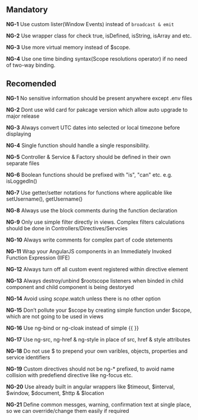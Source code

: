 ## Mandatory 

**NG-1** Use custom lister(Window Events) instead of `broadcast & emit`

**NG-2** Use wrapper class for check true, isDefined, isString, isArray and etc.

**NG-3** Use more virtual memory instead of $scope.

**NG-4** Use one time binding syntax(Scope resolutions operator) if no need of two-way binding.


## Recomended
**NG-1** No sensitive information should be present anywhere except .env files

**NG-2** Dont use wild card for pakcage version which allow auto upgrade to major release

**NG-3** Always convert UTC dates into selected or local timezone before displaying

**NG-4** Single function should handle a single responsibility.

**NG-5** Controller & Service & Factory should be defined in their own separate files

**NG-6** Boolean functions should be prefixed with "is", "can" etc. e.g. isLoggedIn()

**NG-7** Use getter/setter notations for functions where applicable like setUsername(), getUsername()

**NG-8** Always use the block comments during the function declaration

**NG-9** Only use simple filter directly in views. Complex filters calculations should be done in Controllers/Directives/Servcies

**NG-10** Always write comments for complex part of code stetements

**NG-11** Wrap your AngularJS components in an Immediately Invoked Function Expression (IIFE)

**NG-12** Always turn off all custom event registered within directive element

**NG-13** Always destroy/unbind $rootscope listeners when binded in child component and child component is being destoryed

**NG-14** Avoid using $scope.$watch unless there is no other option

**NG-15** Don’t pollute your $scope by creating simple function under $scope, which are not going to be used in views

**NG-16** Use ng-bind or ng-cloak instead of simple {{ }}

**NG-17** Use ng-src, ng-href & ng-style in place of src, href & style attributes

**NG-18** Do not use $ to prepend your own varibles, objects, properties and service identifiers

**NG-19** Custom directives should not be ng-* prefixed, to avoid name collision with predefiend directive like ng-focus etc.

**NG-20** Use already built in angular wrappers like $timeout, $interval, $window, $document, $http & $location

**NG-21** Define common messges, warning, confirmation text at single place, so we can override/change them easily if required

